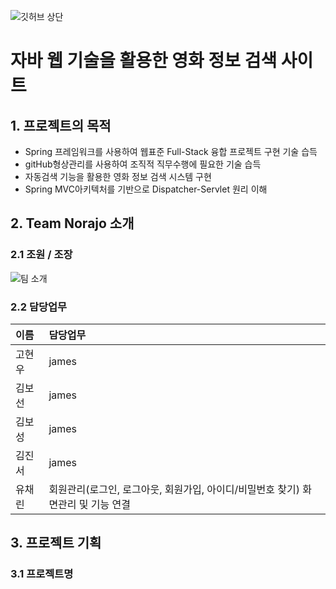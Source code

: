 ![깃허브 상단](https://user-images.githubusercontent.com/89445560/132995981-8521f0ad-ee50-460e-87c4-f5375fe7d20c.JPG)

# 자바 웹 기술을 활용한 영화 정보 검색 사이트

## 1. 프로젝트의 목적
*  Spring 프레임워크를 사용하여 웹표준 Full-Stack 융합 프로젝트 구현 기술 습득
*  gitHub형상관리를 사용하여 조직적 직무수행에 필요한 기술 습득
*  자동검색 기능을 활용한 영화 정보 검색 시스템 구현
*  Spring MVC아키텍처를 기반으로 Dispatcher-Servlet 원리 이해

## 2. Team Norajo 소개
### 2.1 조원 / 조장
![팀 소개](https://user-images.githubusercontent.com/89445560/132997494-912f5b12-c1d1-4e9b-8c13-6a17a96f76c1.JPG)

### 2.2 담당업무
|이름|담당업무|
|:-------|:-------|
|고현우|james   |  
|김보선|james   |
|김보성|james   |
|김진서|james   |
|유채린|회원관리(로그인, 로그아웃, 회원가입, 아이디/비밀번호 찾기) 화면관리 및 기능 연결|

## 3. 프로젝트 기획
### 3.1 프로젝트명








